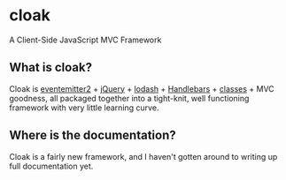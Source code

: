 # cloak

A Client-Side JavaScript MVC Framework

## What is cloak?

Cloak is [eventemitter2](https://github.com/hij1nx/EventEmitter2) + [jQuery](http://jquery.com/) + [lodash](http://lodash.com/) + [Handlebars](http://handlebarsjs.com/) + [classes](https://github.com/kbjr/class.js) + MVC goodness, all packaged together into a tight-knit, well functioning framework with very little learning curve.

## Where is the documentation?

Cloak is a fairly new framework, and I haven't gotten around to writing up full documentation yet.

